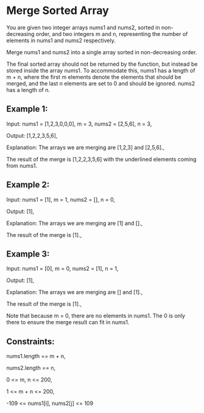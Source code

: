 # Merge Sorted Array

You are given two integer arrays nums1 and nums2, sorted in non-decreasing order, and two integers m and n, representing the number of elements in nums1 and nums2 respectively.

Merge nums1 and nums2 into a single array sorted in non-decreasing order.

The final sorted array should not be returned by the function, but instead be stored inside the array nums1. To accommodate this, nums1 has a length of m + n, where the first m elements denote the elements that should be merged, and the last n elements are set to 0 and should be ignored. nums2 has a length of n.

## Example 1:

Input: nums1 = [1,2,3,0,0,0], m = 3, nums2 = [2,5,6], n = 3,

Output: [1,2,2,3,5,6],

Explanation: The arrays we are merging are [1,2,3] and [2,5,6].,

The result of the merge is [1,2,2,3,5,6] with the underlined elements coming from nums1.

## Example 2:

Input: nums1 = [1], m = 1, nums2 = [], n = 0,

Output: [1],

Explanation: The arrays we are merging are [1] and [].,

The result of the merge is [1].,

## Example 3:

Input: nums1 = [0], m = 0, nums2 = [1], n = 1,

Output: [1],

Explanation: The arrays we are merging are [] and [1].,

The result of the merge is [1].,

Note that because m = 0, there are no elements in nums1. The 0 is only there to ensure the merge result can fit in nums1.

## Constraints:

nums1.length == m + n,

nums2.length == n,

0 <= m, n <= 200,

1 <= m + n <= 200,

-109 <= nums1[i], nums2[j] <= 109
